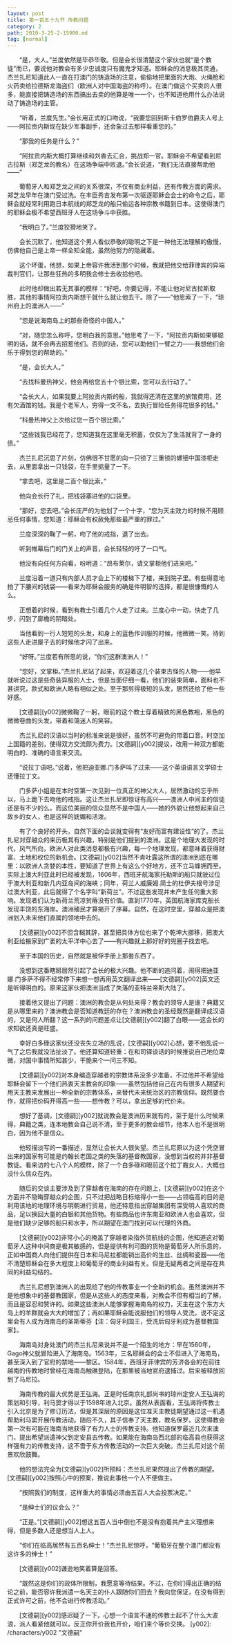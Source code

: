 ```yaml
---
layout: post
title: 第一百五十九节 传教问题
category: 2
path: 2010-3-25-2-15900.md
tag: [normal]
---
```


　　“是，大人。”兰度依然是毕恭毕敬。但是会长很清楚这个家伙也就“是个教徒”而已，要说他对教会有多少忠诚度只有魔鬼才知道。耶稣会的消息极其灵通，杰兰扎尼知道此人一直在打澳门的铸造场的注意，偷偷地把里面的大炮、火绳枪和火药卖给拉德斯龙海盗们（欧洲人对中国海盗的称呼）。在澳门做这个买卖的人很多，能直接把铸造场的东西搞出去卖的他算是唯一一个，也不知道他用什么办法说动了铸造场的主管。

　　“听着，兰度先生。”会长用正式的口吻说，“我要您回到斯卡伯罗伯爵夫人号上——阿拉贡内斯现在缺少军事副手，还会象过去那样看重您的。”

　　“那我的任务是什么？”

　　“阿拉贡内斯大概打算继续和刘香去汇合，挑战郑一官。耶稣会不希望看到尼古拉斯（郑芝龙的教名）在这场争端中败退。”会长说道，“我们无法直接帮助他——”

　　葡萄牙人和郑芝龙之间的关系很深，不仅有商业利益，还有传教方面的需求。郑芝龙早年在澳门受过洗。在丰臣秀吉发布第一次驱逐耶稣会会士的命令之后，耶稣会就经常利用跑日本航线的郑芝龙的船只偷运各种宗教书籍到日本。这使得澳门的耶稣会极不希望西班牙人在这场争斗中获胜。

　　“我明白了。”兰度狡猾地笑了。

　　会长沉默了，他知道这个男人看似恭敬的聪明之下是一种他无法理解的傲慢，仿佛他自己是上帝一样全知全能，虽然他努力的隐藏着。

　　这个坏蛋，他想，如果上帝容许我活到那个时候，我就把他交给菲律宾的异端裁判官们，让那些狂热的多明我会修士去收拾他吧。

　　此时他却做出若无其事的模样：“好吧，你要记得，不能让他对尼古拉斯取胜，其他的事情阿拉贡内斯想干就什么就让他去干。除了——”他思索了一下，“琼州府上的澳洲人——”

　　“您是说海南岛上的那些奇怪的中国人。”

　　“对，随您怎么称呼，您明白我的意思。”他思考了一下，“阿拉贡内斯如果够聪明的话，就不会再去招惹他们。否则的话，您可以助他们一臂之力——我想他们会乐于得到您的帮助的。”

　　“是，会长大人。”

　　“去找科曼热神父，他会再给您五十个银比索，您可以去行动了。”

　　“会长大人，如果我要上阿拉贡内斯的船，我就得还清在这里的旅馆费用，还有欠酒馆的钱。我是个老军人，穷得一文不名，去执行冒险任务得花很多的钱。”

　　“科曼热神父上次给过您一百个银比索。”

　　“这些钱我已经花了，您知道我在这里毫无积蓄，仅仅为了生活就背了一身的债。”

　　杰兰扎尼沉思了片刻，仿佛很不甘愿的向一只锁了三重锁的螺钿中国漆柜走去，从里面拿出一只钱袋，在手里掂量了一下。

　　“拿去吧，这里是二百个银比索。”

　　他向会长行了礼，把钱袋塞进他的口袋里。

　　“那好，您去吧。”会长庄严的为他划了一个十字，“您为天主效力的时候不用顾忌任何事情，您知道：耶稣会有权赦免那些最严重的罪过。”

　　兰度深深的鞠了一躬，吻了他的戒指，退了出去。

　　听到帷幕后门的门关上的声音，会长轻轻的吁了一口气。

　　他没有向任何方向看，吩咐道：“昂布莱尔，请文掌柜他们进来吧。”

　　兰度沿着一道只有内部人员才会上下的楼梯下了楼，来到院子里。有些得意地拍了下腰间的钱袋——看来为耶稣会服务的确是件明智的选择，都是很慷慨的人么。

　　正想着的时候，看到有教士引着几个人走了过来。兰度心中一动，快走了几步，闪到了廊檐的阴暗处。

　　当他看到一行人短短的头发，和身上的蓝色作训服的时候，他微微一笑。待到这些人走进屋子去的时候他才闪了出来。

　　“好呀。”兰度若有所思的说，“你们这群澳洲人！”

　　“您好，文掌柜。”杰兰扎尼站了起来，欢迎着这几个装束古怪的人物——他早就听说过这是些奇装异服的人士，但是当面仔细一看，他们的装束简单，面料也不甚讲究，款式和欧洲人略有相似之处。至于那剪得极短的头发，居然还给了他一些好感。

　　[文德嗣][y002]微微鞠了一躬，眼前的这个教士穿着精致的黑色教袍，黑色的微微卷曲的头发，带着和蔼迷人的笑容。

　　杰兰扎尼的汉语以当时的标准来说是很好，虽然不可避免的带着口音。时空加上国籍的差别，使得双方交流颇为费力。[文德嗣][y002]提议，改用一种双方都能明白的、准确的语言来交流。

　　“说拉丁语吧。”说着，他把迪亚娜.门多萨叫了过来——这个英语语言文学硕士还懂拉丁文。

　　门多萨小姐是在本时空第一次见到一位真正的神父大人，居然激动的忘乎所以，马上跪下去吻他的戒指。这让杰兰扎尼即惊讶有高兴——澳洲人中间主的信徒还是有不少的么。而这位美丽的信众显然不是中国人——她的外貌让他想起来自己故乡的女人，也是这样的妩媚和活泼。

　　有了个良好的开头，自然下面的会谈就变得有“友好而富有建设性”的了。杰兰扎尼对穿越众的来历极其有兴趣，特别是他们提到的澳洲。这是个地理大发现的时代，风气所向，欧洲人对此类消息都极有兴趣，每一个地理发现，都意味着获得财富、土地和权位的新机会。[文德嗣][y002]当然不肯吐露这所谓的澳洲到底在哪里：以欧洲人贪婪的本性，要知道了世界上有这么个好地方，还不立马蜂拥而至。实际上澳大利亚此时已经被发现，1606年，西班牙航海家托勒斯的船只就驶过位于澳大利亚和新几内亚岛间的海峡；同年，荷兰人威廉姆.简士的杜伊夫根号涉足过澳大利亚，此后就得了个名字叫“新荷兰”。不过这些发现并未产生任何重大影响。发现者们认为新荷兰荒凉贫瘠没有价值。直到1770年，英国航海家库克船长发现丰饶的东海岸。澳洲殖民才算揭开了序幕。自然，在这时空里，穿越众是把澳洲划入未来他们直属的领地中去的。

　　[文德嗣][y002]不但含糊其辞，甚至把具体方位也来了个乾坤大挪移，把澳大利亚给搬家到广袤的太平洋中心去了——有兴趣就上那好好的兜圈子找去吧。

　　至于本国的历史，自然就是被俘手册上那套东西了。

　　没想到这番瞎掰居然引起了会长的极大兴趣。他不断的追问着，闹得把迪亚娜.门多萨不得不经常停下来想一想再用英文翻译出来——[文德嗣][y002]英文还是听得明白的。原来这家伙把澳洲当成了失落的亚特兰帝斯大陆了。

　　接着他又提出了问题：澳洲的教会是从何处来得？教会的领导人是谁？典籍又是从哪里来的？澳洲教会是否知道教廷的存在？澳洲教会的圣经既然是翻译成汉语的，又是何人所翻？这一系列的问题差点让[文德嗣][y002]翻了白眼——这会长的求知欲还真是旺盛。

　　幸好白多碌这家伙还没丧失立场的乱说，[文德嗣][y002]心想，要不他乱说一气了之后我就没法扯淡了。他还算知道轻重：在和司铎谈话的时候推说自己地位卑微，对国中事情所知甚少，干脆来个一问三不知。

　　[文德嗣][y002]对本身编造穿越者的宗教体系没多少准备，不过他并不希望给耶稣会留下一个他们热衷天主教会的印象——虽然包括他自己在内有很多人期望利用天主教来发展出一种全新的宗教体系，来替代未来统治区的宗教信仰。既然要合作，就得把价码开得高一些——想传教？可以，拿出足够的代价来。

　　想好了基调，[文德嗣][y002]就说教会是澳洲历来就有的，至于是什么时候来得，典籍之类，连本地教会自己说不清，至于更多的教会细节，他本人也不是很明白，因为他不是信众。

　　他轻描淡写的一番描述，显然让会长大人很失望。杰兰扎尼原以为这个凭空冒出来的国家有可能是约翰长老国之类的失落的基督教国家，没想到当权的并非基督教徒。看来访的七八个人的模样，除了一个白多碌和眼前这个拉丁裔女人，大概也没什么信众在内。

　　随后的交谈主要涉及到了穿越者在海南的存在问题上，[文德嗣][y002]在这个方面并不隐晦穿越众的企图，只不过把战略目标缩得小一些——占领临高的目的是利用该地的地理环境与明朝进行贸易，他还特意指出穿越集团有深受明人喜欢的商品，足以换回大量的白银和其他货物。有些商品也许东南亚和欧洲人也会喜欢，但是他们缺少足够的船只和水手，所以期望在澳门找到可以代理的外商。

　　[文德嗣][y002]非常小心的掩盖了穿越者染指外贸航线的企图，他知道这对葡萄牙人这种中间商是极其敏感的，但是提供有利可图的货物是葡萄牙人所乐意的，正如中国商人向他们提供在日本和马尼拉都能销出高价的生丝、丝绸和瓷器——他不清楚耶稣会在多大程度上和葡萄牙的商业利益有关。但是无疑两者之间是存在共同的利益勾结的。

　　杰兰扎尼想到澳洲人的出现给了他的传教事业一个全新的机会。虽然澳洲并不是他想象中的基督教国家，但是从这些人的态度来看，对教会不但有相当的了解，而且是容忍和赞许的。如果这些澳洲人能够掌握海南岛的权力，天主在这个东方大岛上的羊群就会大大的增加了；再如果耶稣会能说服他们的领导人受洗，说不定这里会有人成为海南岛的圣斯蒂芬【注：匈牙利国王，受洗后匈牙利成为基督教国家】。

　　海南岛对身处澳门的杰兰扎尼来说并不是一个陌生的地方：早在1560年，Gago神父就冒险进入了海南岛。1563年，三名耶稣会的会士不但进入了海南岛，甚至深入到了官府的禁地——黎区。1584年，西班牙菲律宾的芳济各会的在前往越南的传教地时曾经在海南岛触礁登陆，在那里被当地官府逮捕过。后来被释放回到了马尼拉。

　　海南传教的最大优势是王弘诲。正是时任南京礼部尚书的琼州定安人王弘诲的策划和引导，利马窦才得以于1598年进入北京。虽然从表面看，王弘诲将传教士引入北京是为了修订历法，但是其深层的原因是这位准天主教徒期望通过这一机遇帮助利马窦开展传教活动。随后不久，其子信奉了天主教，教名保罗。这使得教会第一次有可能在海南当地获得了有力人士的传教支持。他知道保罗最近几次来澳门，提出希望派遣神父到定安县去传教。如果能在海南岛西北部的临高县也获得这样强有力的传教支持，这不啻于东方传教活动的一次巨大突破。杰兰扎尼对这个前景欢欣鼓舞。

　　他的想法完全为[文德嗣][y002]所预料：杰兰扎尼果然提出了传教的期望。[文德嗣][y002]按照心中的预案，推说此事他一个人不便做主。

　　“按照我们的制度，这样重大的事情必须由五百人大会投票决定。”

　　“是绅士们的议会么？”

　　“正是。”[文德嗣][y002]想这五百人当中倒也不是没有抱着共产主义理想来得，但是多数人还是想当人上人。

　　“你们在临高居然有五百名绅士！”杰兰扎尼惊呼，“葡萄牙在整个澳门都没有这许多的绅士！”

　　[文德嗣][y002]谦逊地笑着算是回答。

　　“既然这是你们的政体所限制，我愿意等待结果。不过，在你们得出正确的结论之前，能否容许我派遣一名天主的仆人跟随你们回去？我向您保证，在没有得到正式许可之前，他不会进行传教活动。”

　　[文德嗣][y002]感迟疑了一下，心想一个语言不通的传教士起不了什么大波浪，派人看紧他就可以。反正你开价我也开价，咱们来个等价交换。
[y002]: /characters/y002 "文德嗣"
